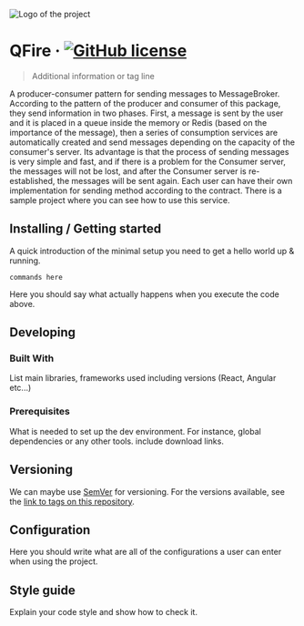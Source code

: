 ![Logo of the project](./src/icon.png)

# QFire &middot; [![GitHub license](https://img.shields.io/badge/license-MIT-blue.svg?style=flat-square)](https://github.com/acczad/qfire/blob/main/LICENSE.txt)
> Additional information or tag line

A producer-consumer pattern for sending messages to MessageBroker.
According to the pattern of the producer and consumer of this package, they send information in two phases.
First, a message is sent by the user and it is placed in a queue inside the memory or Redis (based on the importance of the message), then a series of consumption services are automatically created and send messages depending on the capacity of the consumer's server.
Its advantage is that the process of sending messages is very simple and fast, and if there is a problem for the Consumer server, the messages will not be lost, and after the Consumer server is re-established, the messages will be sent again.
Each user can have their own implementation for sending method according to the contract.
There is a sample project where you can see how to use this service.

## Installing / Getting started

A quick introduction of the minimal setup you need to get a hello world up &
running.

```shell
commands here
```

Here you should say what actually happens when you execute the code above.

## Developing

### Built With
List main libraries, frameworks used including versions (React, Angular etc...)

### Prerequisites
What is needed to set up the dev environment. For instance, global dependencies or any other tools. include download links.



## Versioning

We can maybe use [SemVer](http://semver.org/) for versioning. For the versions available, see the [link to tags on this repository](/tags).


## Configuration

Here you should write what are all of the configurations a user can enter when
using the project.


## Style guide

Explain your code style and show how to check it.
